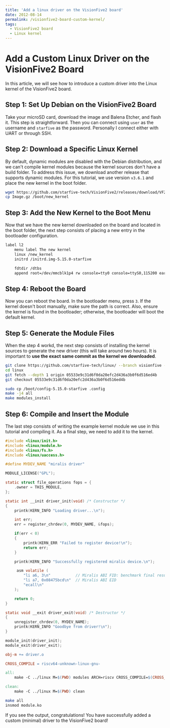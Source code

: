 ```yaml
---
title: 'Add a linux driver on the VisionFive2 board'
date: 2012-08-14
permalink: /visionfive2-board-custom-kernel/
tags:
  - VisionFive2 board
  - Linux kernel
---
```

# Add a Custom Linux Driver on the VisionFive2 Board

In this article, we will see how to introduce a custom driver into the Linux kernel of the VisionFive2 board.

## Step 1: Set Up Debian on the VisionFive2 Board

Take your microSD card, download the image and Balena Etcher, and flash it. This step is straightforward. Then you can connect using `user` as the username and `starfive` as the password. Personally I connect either with UART or through SSH.

## Step 2: Download a Specific Linux Kernel

By default, dynamic modules are disabled with the Debian distribution, and we can't compile kernel modules because the kernel sources don't have a build folder. To address this issue, we download another release that supports dynamic modules. For this tutorial, we use version `v3.6.1` and place the new kernel in the boot folder.

```bash
wget https://github.com/starfive-tech/VisionFive2/releases/download/VF2_v3.6.1/Image.gz
cp Image.gz /boot/new_kernel
```

## Step 3: Add the New Kernel to the Boot Menu

Now that we have the new kernel downloaded on the board and located in the boot folder, the next step consists of placing a new entry in the bootloader configuration.

```bash
label l2
    menu label The new kernel
    linux /new_kernel
    initrd /initrd.img-5.15.0-starfive

    fdtdir /dtbs
    append root=/dev/mmcblk1p4 rw console=tty0 console=ttyS0,115200 earlycon rootwait stmmaceth=chain_mode:1 selinux=0
```

## Step 4: Reboot the Board

Now you can reboot the board. In the bootloader menu, press `3`. If the kernel doesn't boot manually, make sure the path is correct. Also, ensure the kernel is found in the bootloader; otherwise, the bootloader will boot the default kernel.

## Step 5: Generate the Module Files

When the step 4 workd, the next step consists of installing the kernel sources to generate the new driver (this will take around two hours). It is important to **use the exact same commit as the kernel we downloaded**.

```bash
git clone https://github.com/starfive-tech/linux/ --branch visionfive --single-branch --depth 1
cd linux
git fetch --depth 1 origin 05533e9c31d6f0da20efc2d436a3b0f6d516ed4b
git checkout 05533e9c31d6f0da20efc2d436a3b0f6d516ed4b

sudo cp /boot/config-5.15.0-starfive .config
make -j4 all
make modules_install
```

## Step 6: Compile and Insert the Module

The last step consists of writing the example kernel module we use in this tutorial and compiling it. As a final step, we need to add it to the kernel.


```c
#include <linux/init.h>
#include <linux/module.h>
#include <linux/fs.h>
#include <linux/uaccess.h>

#define MYDEV_NAME "miralis driver"

MODULE_LICENSE("GPL");

static struct file_operations fops = {
    .owner = THIS_MODULE, 
};

static int __init driver_init(void) /* Constructor */
{
    printk(KERN_INFO "Loading driver...\n");

    int err;
    err = register_chrdev(0, MYDEV_NAME, &fops);

    if(err < 0)
    {
        printk(KERN_ERR "Failed to register device!\n");
        return err;
    }

    printk(KERN_INFO "Successfully registered miralis device.\n");  

     asm volatile (
        "li a6, 3\n"           // Miralis ABI FID: benchmark final result
        "li a7, 0x08475bcd\n"  // Miralis ABI EID
        "ecall\n"
    );

    return 0;
}

static void __exit driver_exit(void) /* Destructor */
{
    unregister_chrdev(0, MYDEV_NAME); 
    printk(KERN_INFO "Goodbye from driver!\n");
}

module_init(driver_init);
module_exit(driver_exit);
```

```Makefile
obj-m += driver.o

CROSS_COMPILE = riscv64-unknown-linux-gnu-

all:
	make -C ../linux M=$(PWD) modules ARCH=riscv CROSS_COMPILE=$(CROSS_COMPILE)

clean:
	make -C ../linux M=$(PWD) clean
```
```bash
make all
insmod module.ko
```

If you see the output, congratulations! You have successfully added a custom (minimal) driver to the VisionFive2 board!

